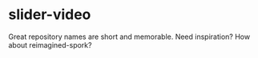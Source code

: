 # slider-video
Great repository names are short and memorable. Need inspiration? How about reimagined-spork? 
